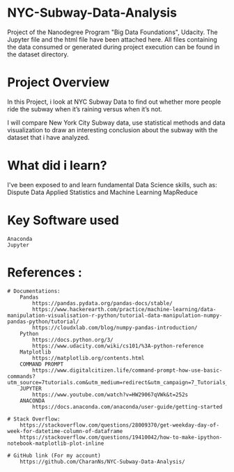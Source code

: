# NYC-Subway-Data-Analysis
Project of the Nanodegree Program "Big Data Foundations", Udacity.
The Jupyter file and the html file have been attached here.
All files containing the data consumed or generated during project execution can be found in the dataset directory.

# Project Overview
In this Project, i look at NYC Subway Data to find out whether more people ride the subway when it’s raining versus when it’s not.

I will compare New York City Subway data, use statistical methods and data visualization to draw an interesting conclusion about the subway with the dataset that i have analyzed.

# What did i learn?
I've been exposed to and learn fundamental Data Science skills, such as:
    Dispute Data
    Applied Statistics and Machine Learning
    MapReduce
    
# Key Software used
    Anaconda
    Jupyter

# References :
    # Documentations:
        Pandas
            https://pandas.pydata.org/pandas-docs/stable/
            https://www.hackerearth.com/practice/machine-learning/data-manipulation-visualisation-r-python/tutorial-data-manipulation-numpy-pandas-python/tutorial/
            https://cloudxlab.com/blog/numpy-pandas-introduction/
        Python
            https://docs.python.org/3/
            https://www.udacity.com/wiki/cs101/%3A-python-reference
        Matplotlib
            https://matplotlib.org/contents.html
        COMMAND PROMPT
            https://www.digitalcitizen.life/command-prompt-how-use-basic-commands?utm_source=7tutorials.com&utm_medium=redirect&utm_campaign=7_Tutorials_Redirect
        JUPYTER
            https://www.youtube.com/watch?v=HW29067qVWk&t=252s
        ANACONDA
            https://docs.anaconda.com/anaconda/user-guide/getting-started
        
    # Stack Overflow:
        https://stackoverflow.com/questions/28009370/get-weekday-day-of-week-for-datetime-column-of-dataframe
        https://stackoverflow.com/questions/19410042/how-to-make-ipython-notebook-matplotlib-plot-inline
        
    # GitHub link (For my account)
        https://github.com/CharanNs/NYC-Subway-Data-Analysis/
